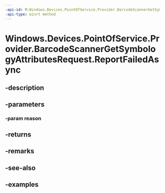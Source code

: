 ```yaml
---
-api-id: M:Windows.Devices.PointOfService.Provider.BarcodeScannerGetSymbologyAttributesRequest.ReportFailedAsync(System.Int32)
-api-type: winrt method
---
```


<!-- Method syntax.
public IAsyncAction BarcodeScannerGetSymbologyAttributesRequest.ReportFailedAsync(Int32 reason)
-->

# Windows.Devices.PointOfService.Provider.BarcodeScannerGetSymbologyAttributesRequest.ReportFailedAsync

## -description

## -parameters
### -param reason

## -returns

## -remarks

## -see-also

## -examples

